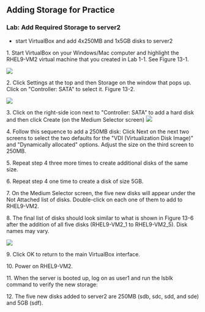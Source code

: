 ## Adding Storage for Practice


### Lab: Add Required Storage to server2


- start VirtualBox and add 4x250MB and 1x5GB disks to server2 

1\. Start VirtualBox on your Windows/Mac computer and highlight the RHEL9-VM2 virtual machine that you created in Lab 1-1. See Figure 13-1.


![](Pasted%20image%2020240706043737.png)

2\. Click Settings at the top and then Storage on the window that pops
up. Click on "Controller: SATA" to select it. Figure 13-2.

![](Pasted%20image%2020240706043837.png)


3\. Click on the right-side icon next to "Controller: SATA" to add a hard disk and then click Create (on the Medium Selector screen)
![](Pasted%20image%2020240706043958.png)

4\. Follow this sequence to add a 250MB disk: Click Next on the next two screens to select the two defaults for the "VDI (Virtualization Disk Image)" and "Dynamically allocated" options. Adjust the size on the third screen to 250MB. 


5\. Repeat step 4 three more times to create additional disks of the
same size.

6\. Repeat step 4 one time to create a disk of size 5GB.

7\. On the Medium Selector screen, the five new disks will appear under the Not Attached list of disks. Double-click on each one of them to add to RHEL9-VM2.

8\. The final list of disks should look similar to what is shown in Figure 13-6 after the addition of all five disks (RHEL9-VM2_1 to RHEL9-VM2_5). Disk names may vary.

![](Pasted%20image%2020240706044207.png)

9\. Click OK to return to the main VirtualBox interface.

10\. Power on RHEL9-VM2.

11\. When the server is booted up, log on as user1 and run the lsblk command to verify the new storage:

12\. The five new disks added to server2 are 250MB (sdb, sdc, sdd, and sde) and 5GB (sdf).
